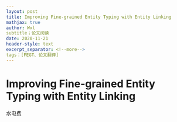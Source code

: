 ```yaml
---
layout: post
title: Improving Fine-grained Entity Typing with Entity Linking 
mathjax: true
author: Wxl
subtitle；论文阅读
date: 2020-11-21
header-style: text
excerpt_separator: <!--more-->
tags：[FEGT、论文翻译]
---
```




# Improving Fine-grained Entity Typing with Entity Linking  

<!--more-->

水电费